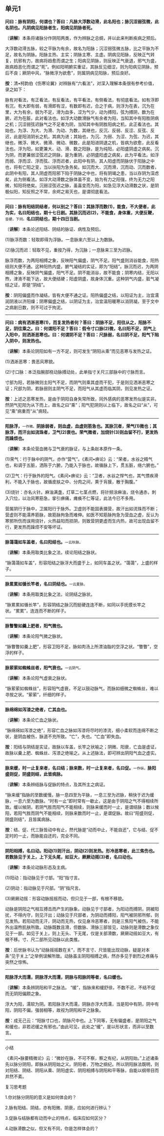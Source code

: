 ## 单元1

**问曰：脉有阴阳，何谓也？答曰：凡脉大浮数动滑，此名阳也；脉沉涩弱弦微，此名阴也。凡阴病见阳脉者生，阳病见阴脉者死。**

〔**讲解**〕本条将诸脉分作阴阳两类，作为辨脉之总纲，并以此来判断疾病之预后。

大浮数动滑五脉，较之平脉为有余，故名为阳脉；沉涩弱弦微五脉，比之平脉为不足，故名为阴脉。阳脉主热、主实；阴脉主寒、主虚。阴病见阳脉，反映正气转复，抗邪有力，故病将趋愈而谓之生；阳病见阴脉，则反映正气衰退，邪气为盛，故病趋恶化而谓之“死”。例如阳明腑实重证，其脉反见细涩，则为阳病见阴脉，预后不良；厥阴中风，“脉微浮为欲愈”，则属阴病见阳脉，预后良好。

**按**：清•柯韵伯《伤寒论翼》对辨脉有“六看法”，对深入理解本条很有参考价值，录之如下：

脉有对看法，有正看法，有反看法，有平看法，有侧看法，有彻底看法。如有浮即有沉，有大即有弱，有滑即有涩，有数即有迟，合之于病，则浮为在表，沉为在里，大为有余，弱为不足，滑为血多，涩为气少，动为搏阳，弦为搏阴，数为在腑，迟为在脏，此对看法也。如浮大动数滑脉气有余者为阳，当知其中有阳胜阴病之机；沉涩弱弦迟脉气之不足者为阴，当知其中有阴胜阳病之机，此正看法也。其始也，为浮、为大、为滑、为动、为数，其继也，反沉、反弱、反涩、反弦、反迟，此是阳消阴长之机，其病为进；其始也，为沉、为弱、为涩、为弦、为迟，其继也，微浮、微大、微滑、微动、微数，此是阳进阴退之机，皆病为欲愈，此反看法也。浮为阳，如更兼大、动、滑、数之阳脉，是为纯阳，必阳盛阴虚之病矣。沉为阴，而更兼弱涩弦迟之阴脉，是为重阴，必阴盛阳虚之病矣，此为平看法。如浮而弱、浮而涩、浮而弦、浮而迟者，此阳中有阴，其人阳虚而阴脉伏于阳脉之中也，将有亡阳之变，当以扶阳为急务矣。如沉而大、沉而滑，沉而动、沉而数者，此阴中有阳，其人阴虚而阳邪下陷于阴脉之中也，将有阴竭之患，当以存阴为深虑矣，此为侧看法。如浮大动滑数之脉体虽不变，始为有力之阳强，终为无力之阳微，知阳将绝矣。沉弱涩弦迟之脉，虽喜变而为阳，如急见浮大动滑数之状，是阴极似阳，知反照之不常，余烬之易灭也，是谓彻底看法。

------

**问曰：脉有阳结阴结者，何以别之？答曰：其脉浮而数(1)，能食，不大便者，此为实，名曰阳结也，期十七日剧。其脉沉而迟(2)，不能食，身体重，大便反鞕，**<small>音硬，下同。</small>**名曰阴结也，期十四日当剧。**

〔**讲解**〕本条论述阳结、阴结的脉证、病性及预后。

(1)脉浮而数：轻取即得为浮脉。一息脉来六至以上为数脉。

(2)脉沉而迟：轻取不见，重按乃得，为沉脉；一息脉来三至为迟脉。

脉浮而数，为两阳相搏之象，反映阳气偏盛，阴气不足。阳气盛则消谷能食，阳热结则大便不通。这种阳热内盛，腑气凝结的实证，即为“阳结”。脉沉而迟，为两阴相搏之象，反映阴气偏盛，阳气不足。阴不能消谷，故不能食；阴寒内结，无阳以煦，津液不能下达，故大便结硬；阳虚阴盛，故身体沉重。这种阴气内盛，脏气凝结之证，即是“阴结”。

**按**：阴阳偏盛而作凝结，皆有大便不通之证。阳热偏盛之结，以阳证为主，治宜濡润阴液以济阳燥；阴寒偏盛之结，以阴证为主，治宜温阳暖寒以消阴凝。至于文中之病剧日数，则不可过于拘泥。

------

**问曰：病有洒淅恶寒(1)，而复发热者何？答曰：阴脉不足，阳往从之，阳脉不足，阴往乘之。曰：何谓阳不足？答曰：假令寸口脉(2)微，名曰阳不足，阴气上入阳中，则洒淅恶寒也。曰：何谓阴不足？答曰：尺脉弱，名曰阴不足，阳气下陷入阴中，则发热也。**

〔**讲解**〕本条论阴阳如有一方不足，则可发生“阴阳从乘”而见恶寒与发热之证。

(1)洒淅恶寒：畏恶风寒貌。

(2)寸口脉：本泛指腕部桡动脉搏动处，此单指寸关尺三部脉中的寸脉而言。

寸部为阳，若脉微则主阳气不足，而阴气则乘其虚而干犯，于是则见洒淅恶寒之证；尺部为阴，若脉弱则主阴气不足，而阳气从其虚而临其阴，则见发热之证。

**按**：上述之恶寒发热，是由于阴阳自身失常所致，同外感病的恶寒发热似是实非。然阴气犯阳为从下而上，故名之曰“乘”；阳气犯阴则以上临下，故名之曰“从”，可见“乘”病重而“从”病轻。

------

**阳脉浮，**<small>一作微。</small>**阴脉弱者，则血虚，血虚则筋急也。其脉沉者，荣气(1)微也；其脉浮，而汗出如流珠者，卫气(2)衰也。荣气微者，加烧针(3)则血留不行，更发热而躁烦也。**

〔**讲解**〕本条论营血微与卫气衰的脉证，与上条赵本原作一条。

(1)荣气：行于脉中的阴气，亦作“营气”。《素问•痹论》云：“荣者，水谷之精气也，和调于五脏，洒陈于六腑，乃能入于脉也，故循脉上下，贯五脏，络六腑也。”

(2)卫气：行于脉外的阳气。《素问•痹论》云：“卫者，水谷之悍气也，其气慓疾滑利，不能入于脉也，故循皮肤之中、分肉之间，熏于肓膜，散于胸腹。”

(3)烧针：亦名火针。麻油满盏，灯草二七茎点燃，将针频涂麻油，烧令通赤，刺入穴位，以治风寒筋急，挛引痹痛，瘫痪不仁等证，此法今已不多用。

营属阴行于脉中，卫属阳行于脉外。卫虚则不能固表摄营，故汗出如流珠而不断；营虚则不能濡养筋脉，故筋脉拘急而难伸。如医不知筋脉拘急为营血之虚，反认为寒邪所伤而误用烧针，火热益阳而损阴，则致营阴更虚而生内热，故可出现血留不行，更发热而躁烦不安等坏证。

------

**脉蔼蔼如车盖者，名曰阳结也。**<small>一云秋脉。</small>

〔**讲解**〕本条用取类比象之法，续论阳结之脉状。

“脉蔼蔼如车盖”，形容阳结之脉浮大而盛于上，如同车盖之状。“蔼蔼”，上盛的样子。

------

**脉累累如循长竿者，名曰阴结也。**<small>一云夏脉。</small>

〔**讲解**〕本条用取类比象之法，论阴结之脉状。

“脉累累如循长竿”，形容阴结之脉沉而挺硬连连不断，如同以手抚摸长竿之状。“累累”，连连而不断的样子。

------

**脉瞥瞥如羹上肥者，阳气微也。**

〔**讲解**〕本条论阳气微之脉状。

“脉瞥瞥如羹上肥”，形容卫阳不足，脉如肉汤上所漂油脂的空浮之状。“瞥瞥”，空浮的样子。

------

**脉萦萦如蜘蛛丝者，阳气衰也。**<small>一云阴气。</small>

〔**讲解**〕本条论阳气虚衰之脉状。

“脉萦萦如蜘蛛丝”，形容阳气虚衰，不足以鼓动脉气，而脉如细微之蜘蛛丝，难以寻按之状。“萦萦”，纤细的样子。

------

**脉绵绵如泻漆之绝者，亡其血也。**

〔**讲解**〕本条论亡血之脉状。

“脉绵绵如泻漆之绝”，形容亡血之脉如泻漆将尽时的漆流，细小柔软而连绵不断之状，是阴血被伤，脉道不充所致。“亡”，失也。“亡血”即失血。

**按**：阳结与阴结是实证，故脉以车盖，长竿之状喻之；阴微、阳衰，亡血是虚证，故脉以羹上肥、蜘蛛丝、泻漆之绝喻之。从上述脉法，即可辨出阴阳气血之虚实。

------

**脉来缓，时一止复来者，名曰结；脉来数，时一止复来者，名曰促。**<small>一作纵。</small>**脉阳盛则促，阴盛则结，此皆病脉。**

〔**讲解**〕本条辨结脉与促脉的特点，及其所主之病证。

“脉来缓”指脉的至数缓慢。脉一息四至为平脉，一息三至为迟脉，稍快于迟为缓脉，一息六至为数脉。“时有一止”即时常有一歇止，这是由于阴阳之气不得相续所致。缓以候阴，若阴气胜而阳气不能相续，则脉来缓而时一止，是谓结脉；数以候阳，若阳气胜而阴气不能相续，则脉来数而时一止，是谓促脉。故曰“阳盛则促，阴盛则结”，且皆属病脉。

**按**：结、促、代三脉皆动中有止，然代脉是“动而中止，不能自还”，它与结、促不定时的一止，而脉能自还的，完全不同。

------

**阴阳相搏，名曰动。阳动(1)则汗出，阴动(2)则发热。形冷恶寒者，此三焦伤也。若数脉见于关上，上下无头尾，如豆大，厥厥动摇(3)者，名曰动也。**

〔**讲解**〕本条论动脉形态及主病。

(1)阳动：指动脉见于寸部。“阳”指寸言。

(2)阴动：指动脉见于尺部。“阴”指尺言。

(3)厥厥动摇：形容动脉摇摇而动，但只见于一部，有根不移貌。

动脉是阴阳之气相互搏击而产生的脉象。动脉见于寸部者，为阳动而搏阴，阴被阳扰，不得内守，则见汗出；动脉见于尺部者，为阴动而搏阳，阳气被阴邪所郁，则见发热。若阳动而无汗，阴动而无热，仅见身冷恶寒者，则是三焦阳气被伤，不能外出温煦肌肤所致。动脉既数且滑，但数脉、滑脉三部皆见，动脉则是滑数之象仅见于一部。如见于关上，则上无头、下无尾，仅是关部滑数，厥厥动摇如豆大，有根不移。寸、尺二部所见动脉以此类推。

**按**：后世脉书认为“动脉摇摇数在关”，而不言寸、尺皆能出现动脉，疑是对本条“见于关上”之举例误解所致。动脉虽主阴阳相搏之病，然亦多见于剧烈之疼痛与突然之惊怖。

------

**阳脉浮大而濡，阴脉浮大而濡，阴脉与阳脉同等者，名曰缓也。**

〔**讲解**〕本条辨阴阳和平之脉法。
“缓”，指脉来和缓舒徐，不数不迟，不结不促而无阴阳偏颇之象。

浮大为阳，濡软为阴。若阳脉浮大而濡，阴脉亦浮大而濡，当是阳中有阴，阴中有阳，阴阳不偏，强弱相等，故视为阴阳和平之脉象。

**按**：成无己云：“阳脉寸口也，阴脉尺中也。上下同等，无有偏盛者，是阴阳之气和缓也，非若迟缓之有邪也。”由此可见，此处之“缓”，是以形状言，而非以至数言。

------

小结

《素问•脉要精微论》云：“微妙在脉，不可不察，察之有纪，从阴阳始。”上述诸条先以脉分阴阳，即脉从阴阳始之义。阴阳者，万物之纲纪。所以阴阳脉法既明，则对阳结、阴结、阴阳从乘、阴阳虚实、阴阳相搏与阴阳和平等脉，自能以纲带目而井然不紊。

复习思考题

1.你对脉分阴阳的意义是如何体会的？

2.脉有阳结、阴结，亦有阳微、阴衰，应如何进行辨认？

3.促脉与结脉都有动而中止的特点，临床应如何区分？

4.动脉滑数之似，但又有不同，你是怎样体会的？